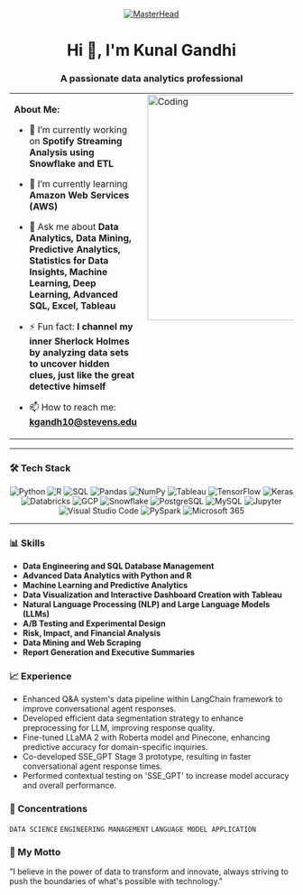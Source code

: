 <p align="center">
  <a href="https://rishavchanda.io">
    <img src="https://orbitpeople.com/images/bi-services-full-width.gif" alt="MasterHead">
  </a>
</p>

<h1 align="center">Hi 👋, I'm Kunal Gandhi</h1>
<h3 align="center">A passionate data analytics professional</h3>

<table>
  <tr>
    <td valign="top" width="70%">

**About Me:**
- 🔭 I’m currently working on **Spotify Streaming Analysis using Snowflake and ETL**
- 🌱 I’m currently learning **Amazon Web Services (AWS)**
- 💬 Ask me about **Data Analytics, Data Mining, Predictive Analytics, Statistics for Data Insights, Machine Learning, Deep Learning, Advanced SQL, Excel, Tableau**
- ⚡ Fun fact: **I channel my inner Sherlock Holmes by analyzing data sets to uncover hidden clues, just like the great detective himself**
- 📫 How to reach me: **kgandh10@stevens.edu**

    </td>
    <td valign="top">
      <img align='right' src="https://camo.githubusercontent.com/73ac59f4f2bb3f2de9ebbc2c4791f160a8fa8aacf6c7fe59a5599a1b730d2b55/68747470733a2f2f77686f736172676879612e6e65746c6966792e6170702f636f6e74656e742f67697068792e676966" alt="Coding" width="400">
    </td>
  </tr>
</table>


 
---

### 🛠️ Tech Stack

<p align="center">
  <img src="https://img.shields.io/badge/Python-3776AB?style=for-the-badge&logo=python&logoColor=white" alt="Python"/>
  <img src="https://img.shields.io/badge/R-276DC3?style=for-the-badge&logo=r&logoColor=white" alt="R"/>
  <img src="https://img.shields.io/badge/SQL-4479A1?style=for-the-badge&logo=amazon-dynamodb&logoColor=white" alt="SQL"/>
  <img src="https://img.shields.io/badge/Pandas-150458?style=for-the-badge&logo=pandas&logoColor=white" alt="Pandas"/>
  <img src="https://img.shields.io/badge/NumPy-013243?style=for-the-badge&logo=numpy&logoColor=white" alt="NumPy"/>
  <img src="https://img.shields.io/badge/Tableau-E97627?style=for-the-badge&logo=Tableau&logoColor=white" alt="Tableau"/>
  <img src="https://img.shields.io/badge/TensorFlow-FF6F00?style=for-the-badge&logo=TensorFlow&logoColor=white" alt="TensorFlow"/>
  <img src="https://img.shields.io/badge/Keras-D00000?style=for-the-badge&logo=Keras&logoColor=white" alt="Keras"/>
  <img src="https://img.shields.io/badge/Databricks-FF3621?style=for-the-badge&logo=databricks&logoColor=white" alt="Databricks"/>
  <img src="https://img.shields.io/badge/GCP-4285F4?style=for-the-badge&logo=google-cloud&logoColor=white" alt="GCP"/>
  <img src="https://img.shields.io/badge/Snowflake-29B5E8?style=for-the-badge&logo=Snowflake&logoColor=white" alt="Snowflake"/>
  <img src="https://img.shields.io/badge/PostgreSQL-336791?style=for-the-badge&logo=postgresql&logoColor=white" alt="PostgreSQL"/>
  <img src="https://img.shields.io/badge/MySQL-00000F?style=for-the-badge&logo=mysql&logoColor=white" alt="MySQL"/>
  <img src="https://img.shields.io/badge/Jupyter-F37626?style=for-the-badge&logo=Jupyter&logoColor=white" alt="Jupyter"/>
  <img src="https://img.shields.io/badge/Visual%20Studio%20Code-007ACC?style=for-the-badge&logo=visual-studio-code&logoColor=white" alt="Visual Studio Code"/>
  <img src="https://img.shields.io/badge/PySpark-E25A1C?style=for-the-badge&logo=apache-spark&logoColor=white" alt="PySpark"/>
  <img src="https://img.shields.io/badge/Microsoft%20365-D83B01?style=for-the-badge&logo=microsoft&logoColor=white" alt="Microsoft 365"/>
</p>

---

### 📊 Skills
- **Data Engineering and SQL Database Management**
- **Advanced Data Analytics with Python and R**
- **Machine Learning and Predictive Analytics**
- **Data Visualization and Interactive Dashboard Creation with Tableau**
- **Natural Language Processing (NLP) and Large Language Models (LLMs)**
- **A/B Testing and Experimental Design**
- **Risk, Impact, and Financial Analysis**
- **Data Mining and Web Scraping**
- **Report Generation and Executive Summaries**

### 📈 Experience
- Enhanced Q&A system's data pipeline within LangChain framework to improve conversational agent responses.
- Developed efficient data segmentation strategy to enhance preprocessing for LLM, improving response quality.
- Fine-tuned LLaMA 2 with Roberta model and Pinecone, enhancing predictive accuracy for domain-specific inquiries.
- Co-developed SSE_GPT Stage 3 prototype, resulting in faster conversational agent response times.
- Performed contextual testing on 'SSE_GPT' to increase model accuracy and overall performance.

### 🎯 Concentrations
`DATA SCIENCE` `ENGINEERING MANAGEMENT` `LANGUAGE MODEL APPLICATION`

### 🌟 My Motto
"I believe in the power of data to transform and innovate, always striving to push the boundaries of what's possible with technology."

